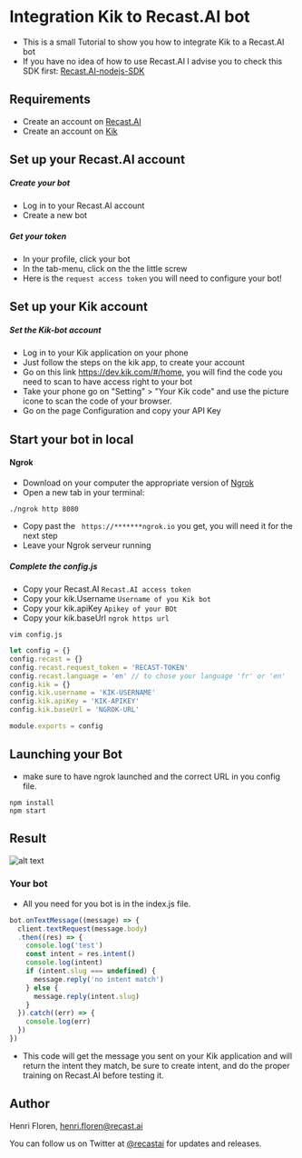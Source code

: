 # Integration Kik to Recast.AI bot

* This is a small Tutorial to show you how to integrate Kik to a Recast.AI bot
* If you have no idea of how to use Recast.AI I advise you to check this SDK first:  [Recast.AI-nodejs-SDK](https://github.com/RecastAI/SDK-NodeJs)

## Requirements
* Create an account on [Recast.AI](https://recast.ai/signup)
* Create an account on [Kik](https://kik.com/)

## Set up your Recast.AI account

##### Create your bot

* Log in to your Recast.AI account
* Create a new bot

##### Get your token

* In your profile, click your bot
* In the tab-menu, click on the the little screw
* Here is the `request access token` you will need to configure your bot!

## Set up your Kik account

##### Set the Kik-bot account

* Log in to your Kik application on your phone
* Just follow the steps on the kik app, to create your account
* Go on this link https://dev.kik.com/#/home, you will find the code you need to scan to have access right to your bot
* Take your phone go on "Setting" > "Your Kik code" and use the picture icone to scan the code of your browser.
* Go on the page Configuration and copy your API Key

## Start your bot in local

#### Ngrok

* Download on your computer the appropriate version of [Ngrok](https://ngrok.com/download)
* Open a new tab in your terminal:
```
./ngrok http 8080
```
* Copy past the ``` https://*******ngrok.io``` you get, you will need it for the next step
* Leave your Ngrok serveur running

##### Complete the config.js

* Copy your Recast.AI `Recast.AI access token`
* Copy your kik.Username `Username of you Kik bot`
* Copy your kik.apiKey `Apikey of your BOt`
* Copy your kik.baseUrl  `ngrok https url`

```vim config.js```
```javascript
let config = {}
config.recast = {}
config.recast.request_token = 'RECAST-TOKEN'
config.recast.language = 'en' // to chose your language 'fr' or 'en'
config.kik = {}
config.kik.username = 'KIK-USERNAME'
config.kik.apiKey = 'KIK-APIKEY'
config.kik.baseUrl = 'NGROK-URL'

module.exports = config
```
## Launching your Bot
* make sure to have ngrok launched and the correct URL in you config file.
```
npm install
npm start
```

## Result

[logo]: https://blog.recast.ai/wp-content/uploads/2016/08/HcqvGX.gif "Result"

![alt text][logo]

### Your bot
* All you need for you bot is in the index.js file.

```javascript
bot.onTextMessage((message) => {
  client.textRequest(message.body)
  .then((res) => {
    console.log('test')
    const intent = res.intent()
    console.log(intent)
    if (intent.slug === undefined) {
      message.reply('no intent match')
    } else {
      message.reply(intent.slug)
    }
  }).catch((err) => {
    console.log(err)
  })
})
```
* This code will get the message you sent on your Kik application and will return the intent they match, be sure to create intent, and do the proper training on Recast.AI before testing it.

## Author

Henri Floren, henri.floren@recast.ai

You can follow us on Twitter at [@recastai](https://twitter.com/recastai) for updates and releases.
